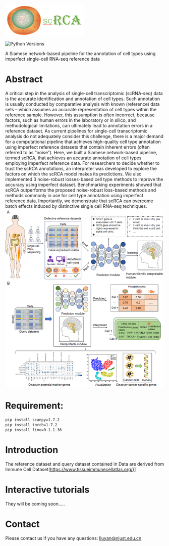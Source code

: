 <p align="left"><img src="https://github.com/LMC0705/scRCA/blob/main/scRCA_log.png" width="250" height="100"></p>

![Python Versions](https://img.shields.io/badge/python-3.6+-brightgreen.svg)

A Siamese network-based pipeline for the annotation of cell types using imperfect single-cell RNA-seq reference data

# Abstract
A critical step in the analysis of single-cell transcriptomic (scRNA-seq) data is the accurate identification and annotation of cell types. Such annotation is usually conducted by comparative analysis with known (reference) data sets – which assumes an accurate representation of cell types within the reference sample. However, this assumption is often incorrect, because factors, such as human errors in the laboratory or in silico, and methodological limitations, can ultimately lead to annotation errors in a reference dataset. As current pipelines for single-cell transcriptomic analysis do not adequately consider this challenge, there is a major demand for a computational pipeline that achieves high-quality cell type annotation using imperfect reference datasets that contain inherent errors (often referred to as “noise”). Here, we built a Siamese network-based pipeline, termed scRCA, that achieves an accurate annotation of cell types employing imperfect reference data. For researchers to decide whether to trust the scRCA annotations, an interpreter was developed to explore the factors on which the scRCA model makes its predictions. We also implemented 3 noise-robust losses-based cell type methods to improve the accuracy using imperfect dataset. Benchmarking experiments showed that scRCA outperforms the proposed noise-robust loss-based methods and methods commonly in use for cell type annotation using imperfect reference data. Importantly, we demonstrate that scRCA can overcome batch effects induced by distinctive single cell RNA-seq techniques. 
![image](https://github.com/LMC0705/scRCA/blob/main/figure.png)

# Requirement:
```console
pip install scanpy=1.7.2
pip install torch=1.7.2
pip install lime=0.1.1.36
```
# Introduction
The reference dataset and query dataset contained in Data are derived from Immune Cell Dataset(https://www.tissueimmunecellatlas.org/)]

# Interactive tutorials

They will be coming soon.....


# Contact
Please contact us if you have any questions: liuyan@njust.edu.cn
